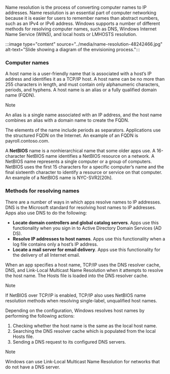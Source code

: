 Name resolution is the process of converting computer names to IP addresses. Name resolution is an essential part of computer networking because it is easier for users to remember names than abstract numbers, such as an IPv4 or IPv6 address. Windows supports a number of different methods for resolving computer names, such as DNS, Windows Internet Name Service (WINS), and local hosts or LMHOSTS resolution.

:::image type="content" source="../media/name-resolution-48242466.jpg" alt-text="Slide showing a diagram of the envisioning process.":::


### Computer names

A host name is a user-friendly name that is associated with a host’s IP address and identifies it as a TCP/IP host. A host name can be no more than 255 characters in length, and must contain only alphanumeric characters, periods, and hyphens. A host name is an alias or a fully qualified domain name (FQDN).

> [!NOTE]
> An alias is a single name associated with an IP address, and the host name combines an alias with a domain name to create the FQDN.

The elements of the name include periods as separators. Applications use the structured FQDN on the Internet. An example of an FQDN is payroll.contoso.com.

A **NetBIOS** name is a nonhierarchical name that some older apps use. A 16-character NetBIOS name identifies a NetBIOS resource on a network. A NetBIOS name represents a single computer or a group of computers. NetBIOS uses the first 15 characters for a specific computer’s name and the final sixteenth character to identify a resource or service on that computer. An example of a NetBIOS name is NYC-SVR2\[20h\].

### Methods for resolving names

There are a number of ways in which apps resolve names to IP addresses. DNS is the Microsoft standard for resolving host names to IP addresses. Apps also use DNS to do the following:

 -  **Locate domain controllers and global catalog servers**. Apps use this functionality when you sign in to Active Directory Domain Services (AD DS).
 -  **Resolve IP addresses to host names**. Apps use this functionality when a log file contains only a host’s IP address.
 -  **Locate a mail server for email delivery**. Apps use this functionality for the delivery of all Internet email.

When an app specifies a host name, TCP/IP uses the DNS resolver cache, DNS, and Link-Local Multicast Name Resolution when it attempts to resolve the host name. The Hosts file is loaded into the DNS resolver cache.

> [!NOTE]
> If NetBIOS over TCP/IP is enabled, TCP/IP also uses NetBIOS name resolution methods when resolving single-label, unqualified host names.

Depending on the configuration, Windows resolves host names by performing the following actions:

1.  Checking whether the host name is the same as the local host name.
2.  Searching the DNS resolver cache which is populated from the local Hosts file.
3.  Sending a DNS request to its configured DNS servers.

> [!NOTE]
> Windows can use Link-Local Multicast Name Resolution for networks that do not have a DNS server.
